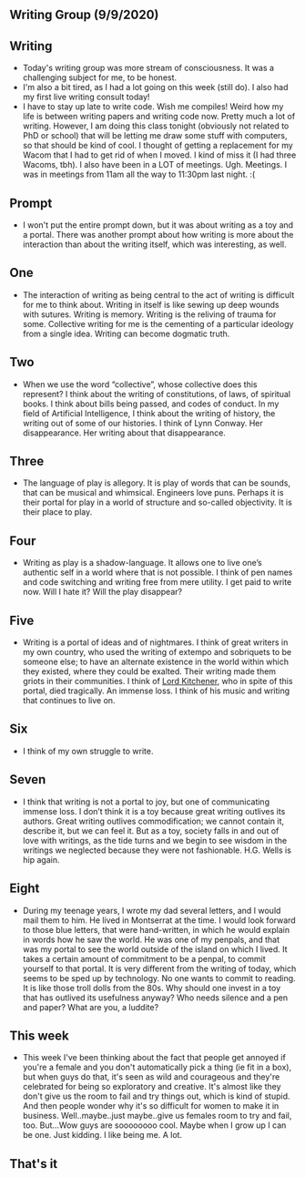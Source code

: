 ## Writing Group (9/9/2020)

## Writing
- Today's writing group was more stream of consciousness. It was a challenging subject for me, to be honest.
- I'm also a bit tired, as I had a lot going on this week (still do). I also had my first live writing consult today!
- I have to stay up late to write code. Wish me compiles! Weird how my life is between writing papers and writing code now. Pretty much a lot 
  of writing. However, I am doing this class tonight (obviously not related to PhD or school) that will be letting me draw some stuff with computers, so that should be kind of cool. I thought of getting
  a replacement for my Wacom that I had to get rid of when I moved. I kind of miss it (I had three Wacoms, tbh). I also have been in a LOT of meetings. Ugh. Meetings. I was in meetings from 11am all the way to 11:30pm last night. :(

## Prompt
- I won't put the entire prompt down, but it was about writing as a toy and a portal. There was another prompt about 
  how writing is more about the interaction than about the writing itself, which was interesting, as well.


## One
- The interaction of writing as being central to the act of writing is difficult for me to think about. 
Writing in itself is like sewing up deep wounds with sutures. Writing is memory.
Writing is the reliving of trauma for some. 
Collective writing for me is the cementing of a particular ideology from a single idea. Writing can become dogmatic truth. 

## Two
- When we use the word “collective”, whose collective does this represent? 
I think about the writing of constitutions, of laws, of spiritual books. 
I think about bills being passed, and codes of conduct. 
In my field of Artificial Intelligence, I think about the writing of history, the writing out of some of our histories. 
I think of Lynn Conway. Her disappearance. Her writing about that disappearance.

## Three
- The language of play is allegory. It is play of words that can be sounds, that can be musical and whimsical. 
Engineers love puns. Perhaps it is their portal for play in a world of structure and so-called objectivity. 
It is their place to play.

## Four
- Writing as play is a shadow-language. It allows one to live one’s authentic self in a world where that is not possible. 
I think of pen names and code switching and writing free from mere utility.
I get paid to write now. Will I hate it? Will the play disappear?

## Five
- Writing is a portal of ideas and of nightmares.
I think of great writers in my own country, who used the writing of extempo and sobriquets to be someone else; 
to have an alternate existence in the world within which they existed, where they could be exalted. 
Their writing made them griots in their communities.
I think of [Lord Kitchener](https://en.wikipedia.org/wiki/Lord_Kitchener_(calypsonian)), who in spite of this portal, died tragically. An immense loss. 
I think of his music and writing that continues to live on.

## Six
- I think of my own struggle to write. 

## Seven
- I think that writing is not a portal to joy, but one of communicating immense loss. 
I don’t think it is a toy because great writing outlives its authors. 
Great writing outlives commodification; we cannot contain it, describe it, but we can feel it. 
But as a toy, society falls in and out of love with writings, 
as the tide turns and we begin to see wisdom in the writings we neglected because they were not fashionable. 
H.G. Wells is hip again.

## Eight
- During my teenage years, I wrote my dad several letters, and I would mail them to him. 
He lived in Montserrat at the time.
I would look forward to those blue letters, that were hand-written, 
in which he would explain in words how he saw the world. He was one of my penpals, 
and that was my portal to see the world outside of the island on which I lived. 
It takes a certain amount of commitment to be a penpal, to commit yourself to that portal. 
It is very different from the writing of today, which seems to be sped up by technology. 
No one wants to commit to reading. It is like those troll dolls from the 80s. 
Why should one invest in a toy that has outlived its usefulness anyway? 
Who needs silence and a pen and paper? What are you, a luddite?

## This week
- This week I've been thinking about the fact that people get annoyed if you're a female and you don't automatically pick a thing (ie fit in a box), but
  when guys do that, it's seen as wild and courageous and they're celebrated for being so exploratory and creative. It's almost like they don't 
  give us the room to fail and try things out, which is kind of stupid. And then people wonder why it's so difficult for women to make it in business. Well..maybe..just maybe..give us females room to try and fail, too. But...Wow guys are soooooooo cool.
  Maybe when I grow up I can be one. Just kidding. I like being me. A lot.

## That's it






